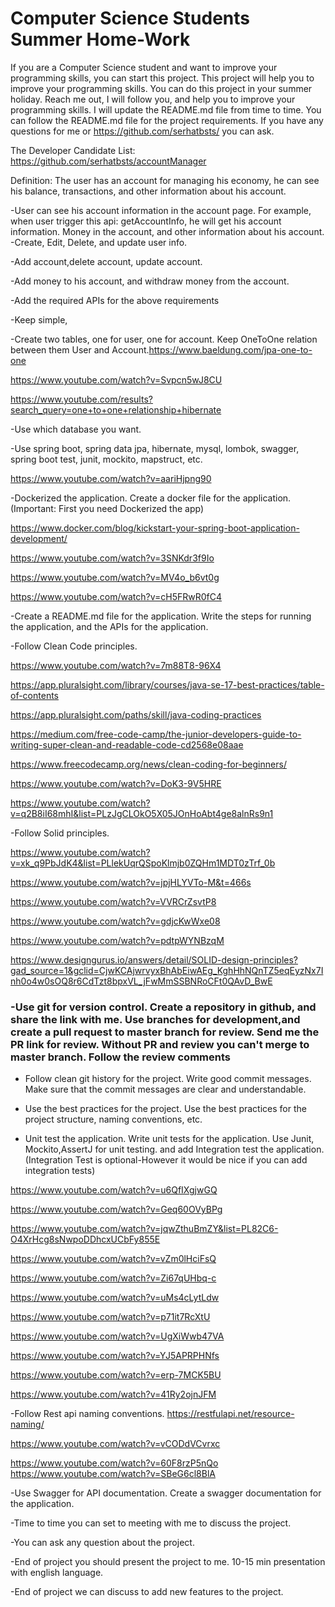 # Computer Science Students Summer Home-Work

If you are a Computer Science student and want to improve your programming skills, you can start this project. This project will help you to improve your programming skills. You can do this project in your summer holiday.
Reach me out, I will follow you, and help you to improve your programming skills. I will update the README.md file from time to time. You can follow the README.md file for the project requirements.
If you have any questions for me or https://github.com/serhatbsts/ you can ask. 

The Developer Candidate List:
https://github.com/serhatbsts/accountManager

Definition: The user has an account for managing his economy, he can see his balance, transactions, and other information about his account.

-User can see his account information in the account page.
For example, when user trigger this api: getAccountInfo, he will get his account information. Money in the account, and other information about his account.
-Create, Edit, Delete, and update user info.

-Add account,delete account, update account.

-Add money to his account, and withdraw money from the account.

-Add the required APIs for the above requirements

-Keep simple, 

-Create two tables, one for user, one for account. Keep OneToOne relation between them User and Account.https://www.baeldung.com/jpa-one-to-one

https://www.youtube.com/watch?v=Svpcn5wJ8CU

https://www.youtube.com/results?search_query=one+to+one+relationship+hibernate

-Use which database you want.

-Use spring boot, spring data jpa, hibernate, mysql, lombok, swagger, spring boot test, junit, mockito, mapstruct, etc.

https://www.youtube.com/watch?v=aariHjpng90

-Dockerized the application. Create a docker file for the application.(Important: First you need Dockerized the app)

https://www.docker.com/blog/kickstart-your-spring-boot-application-development/

https://www.youtube.com/watch?v=3SNKdr3f9Io

https://www.youtube.com/watch?v=MV4o_b6vt0g

https://www.youtube.com/watch?v=cH5FRwR0fC4

-Create a README.md file for the application. Write the steps for running the application, and the APIs for the application.

-Follow Clean Code principles.

https://www.youtube.com/watch?v=7m88T8-96X4

https://app.pluralsight.com/library/courses/java-se-17-best-practices/table-of-contents

https://app.pluralsight.com/paths/skill/java-coding-practices

https://medium.com/free-code-camp/the-junior-developers-guide-to-writing-super-clean-and-readable-code-cd2568e08aae

https://www.freecodecamp.org/news/clean-coding-for-beginners/

https://www.youtube.com/watch?v=DoK3-9V5HRE

https://www.youtube.com/watch?v=q2B8iI68mhI&list=PLzJgCLOkO5X05JOnHoAbt4ge8alnRs9n1

-Follow Solid principles.

https://www.youtube.com/watch?v=xk_q9PbJdK4&list=PLlekUqrQSpoKlmjb0ZQHm1MDT0zTrf_0b

https://www.youtube.com/watch?v=jpjHLYVTo-M&t=466s

https://www.youtube.com/watch?v=VVRCrZsvtP8

https://www.youtube.com/watch?v=gdjcKwWxe08

https://www.youtube.com/watch?v=pdtpWYNBzqM

https://www.designgurus.io/answers/detail/SOLID-design-principles?gad_source=1&gclid=CjwKCAjwrvyxBhAbEiwAEg_KghHhNQnTZ5eqEyzNx7Inh0o4w0sOQ8r6CdTzt8bpxVL_jFwMmSSBNRoCFt0QAvD_BwE

### -Use git for version control. Create a repository in github, and share the link with me. Use branches for development,and create a pull request to master branch for review. Send me the PR link for review. Without PR and review you can't merge to master branch. Follow the review comments

- Follow clean git history for the project. Write good commit messages. Make sure that the commit messages are clear and understandable.

- Use the best practices for the project. Use the best practices for the project structure, naming conventions, etc.

- Unit test the application. Write unit tests for the application. Use Junit, Mockito,AssertJ for unit testing.
and add Integration test the application.(Integration Test is optional-However it would be nice if you can add integration tests)

https://www.youtube.com/watch?v=u6QfIXgjwGQ

https://www.youtube.com/watch?v=Geq60OVyBPg

https://www.youtube.com/watch?v=jqwZthuBmZY&list=PL82C6-O4XrHcg8sNwpoDDhcxUCbFy855E

https://www.youtube.com/watch?v=vZm0lHciFsQ

https://www.youtube.com/watch?v=Zi67qUHbq-c

https://www.youtube.com/watch?v=uMs4cLytLdw

https://www.youtube.com/watch?v=p71it7RcXtU

https://www.youtube.com/watch?v=UgXiWwb47VA

https://www.youtube.com/watch?v=YJ5APRPHNfs

https://www.youtube.com/watch?v=erp-7MCK5BU

https://www.youtube.com/watch?v=41Ry2ojnJFM

-Follow Rest api naming conventions. https://restfulapi.net/resource-naming/

https://www.youtube.com/watch?v=vCODdVCvrxc

https://www.youtube.com/watch?v=60F8rzP5nQo
https://www.youtube.com/watch?v=SBeG6cl8BlA

-Use Swagger for API documentation. Create a swagger documentation for the application.


-Time to time you can set to meeting with me to discuss the project.

-You can ask any question about the project.

-End of project you should present the project to me. 10-15 min presentation with english language.

-End of project we can discuss to add new features to the project.

